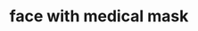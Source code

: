 ---
layout: smileys&emotion
title: face with medical mask
emoji: face_with_medical_mask
permalink: 😷.html
image: assets/img/3moji/face_with_medical_mask.png
---